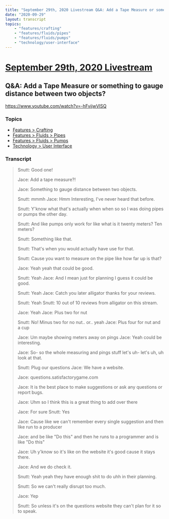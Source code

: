 ```yaml
---
title: "September 29th, 2020 Livestream Q&A: Add a Tape Measure or something to gauge distance between two objects?"
date: "2020-09-29"
layout: transcript
topics:
    - "features/crafting"
    - "features/fluids/pipes"
    - "features/fluids/pumps"
    - "technology/user-interface"
---
```

# [September 29th, 2020 Livestream](../2020-09-29.md)
## Q&A: Add a Tape Measure or something to gauge distance between two objects?
https://www.youtube.com/watch?v=-hFvijwVlSQ

### Topics
* [Features > Crafting](../topics/features/crafting.md)
* [Features > Fluids > Pipes](../topics/features/fluids/pipes.md)
* [Features > Fluids > Pumps](../topics/features/fluids/pumps.md)
* [Technology > User Interface](../topics/technology/user-interface.md)

### Transcript

> Snutt: Good one!
> 
> Jace: Add a tape measure?!
> 
> Jace: Something to gauge distance between
two objects.
> 
> Snutt: mmmh
Jace: Hmm Interesting, I've never heard that before.
> 
> Snutt: Y'know what that's actually when when
so so I was doing pipes or pumps the other day.
> 
> Snutt: And like pumps only work for like what
is it twenty meters? Ten meters?
> 
> Snutt: Something like that.
> 
> Snutt: That's when you would actually have
use for that.
> 
> Snutt: Cause you want to measure on the pipe
like how far up is that?
> 
> Jace: Yeah yeah that could be good.
> 
> Snutt: Yeah
Jace: And I mean just for planning I guess it could be good.
> 
> Snutt: Yeah
Jace: Catch you later alligator thanks for your reviews.
> 
> Snutt: Yeah
Snutt: 10 out of 10 reviews from alligator on this stream.
> 
> Jace: Yeah
Jace: Plus two for nut
> 
> Snutt: No! Minus two for no nut.. or.. yeah
Jace: Plus four for nut and a cup
> 
> Jace: Um maybe showing meters away on pings
Jace: Yeah could be interesting.
> 
> Jace: So- so the whole measuring and pings
stuff let's uh- let's uh, uh look at that.
> 
> Snutt: Plug our questions
Jace: We have a website.
> 
> Jace: questions.satisfactorygame.com
> 
> Jace: It is the best place to make suggestions or ask any questions or report bugs.
> 
> Jace: Uhm so I think this is a great thing
to add over there
> 
> Jace: For sure
Snutt: Yes
> 
> Jace: Cause like we can't remember every single
suggestion and then like run to a producer
> 
> Jace: and be like &quot;Do this&quot; and then he runs to
a programmer and is like &quot;Do this&quot;
> 
> Jace: Uh y'know so it's like on the website
it's good cause it stays there.
> 
> Jace: And we do check it.
> 
> Snutt: Yeah yeah they have enough shit to
do uhh in their planning.
> 
> Snutt: So we can't really disrupt too much.
> 
> Jace: Yep
> 
> Snutt: So unless it's on the questions website they can't plan for it so to speak.
> 
